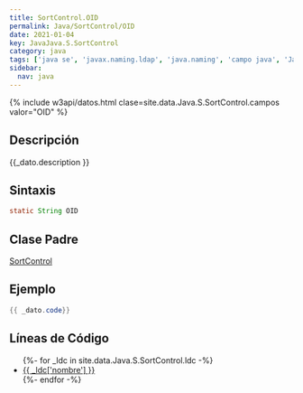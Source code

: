 ```yaml
---
title: SortControl.OID
permalink: Java/SortControl/OID
date: 2021-01-04
key: JavaJava.S.SortControl
category: java
tags: ['java se', 'javax.naming.ldap', 'java.naming', 'campo java', 'Java 1.5']
sidebar: 
  nav: java
---
```


{% include w3api/datos.html clase=site.data.Java.S.SortControl.campos valor="OID" %}

## Descripción
{{_dato.description }}

## Sintaxis
~~~java
static String OID
~~~

## Clase Padre
[SortControl](/Java/SortControl/)

## Ejemplo
~~~java
{{ _dato.code}}
~~~

## Líneas de Código
<ul>
{%- for _ldc in site.data.Java.S.SortControl.ldc -%}
   <li>
       <a href="{{_ldc['url'] }}">{{ _ldc['nombre'] }}</a>
   </li>
{%- endfor -%}
</ul>
